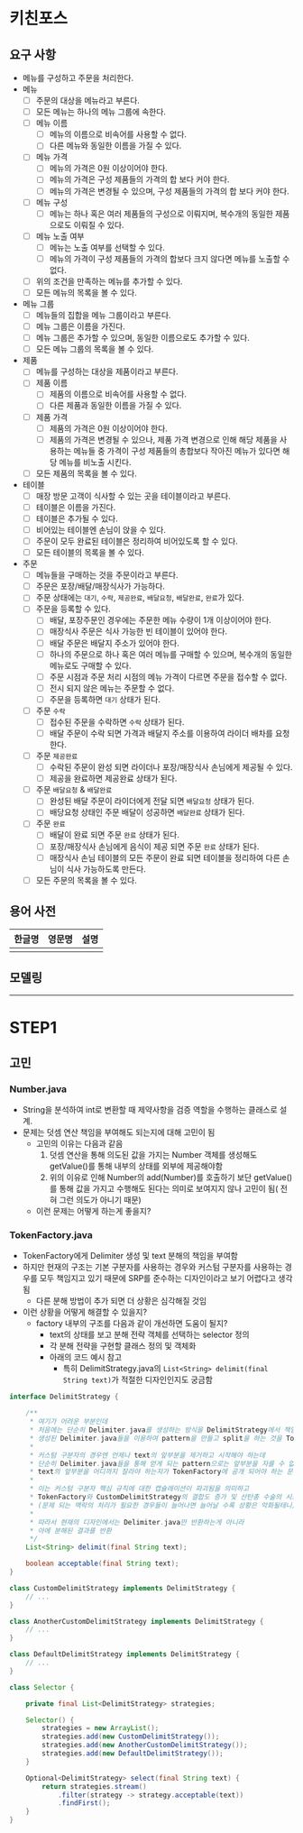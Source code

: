 # 키친포스

## 요구 사항

- 메뉴를 구성하고 주문을 처리한다.
- 메뉴
    - [ ] 주문의 대상을 메뉴라고 부른다.
    - [ ] 모든 메뉴는 하나의 메뉴 그룹에 속한다.
    - [ ] 메뉴 이름
        - [ ] 메뉴의 이름으로 비속어를 사용할 수 없다.
        - [ ] 다른 메뉴와 동일한 이름을 가질 수 있다.
    - [ ] 메뉴 가격
        - [ ] 메뉴의 가격은 0원 이상이어야 한다.
        - [ ] 메뉴의 가격은 구성 제품들의 가격의 합 보다 커야 한다.
        - [ ] 메뉴의 가격은 변경될 수 있으며, 구성 제품들의 가격의 합 보다 커야 한다.
    - [ ] 메뉴 구성
        - [ ] 메뉴는 하나 혹은 여러 제품들의 구성으로 이뤄지며, 복수개의 동일한 제품으로도 이뤄질 수 있다.
    - [ ] 메뉴 노출 여부
        - [ ] 메뉴는 노출 여부를 선택할 수 있다.
        - [ ] 메뉴의 가격이 구성 제품들의 가격의 합보다 크지 않다면 메뉴를 노출할 수 없다.
    - [ ] 위의 조건을 만족하는 메뉴를 추가할 수 있다.
    - [ ] 모든 메뉴의 목록을 볼 수 있다.
- 메뉴 그룹
    - [ ] 메뉴들의 집합을 메뉴 그룹이라고 부른다.
    - [ ] 메뉴 그룹은 이름을 가진다.
    - [ ] 메뉴 그룹은 추가할 수 있으며, 동일한 이름으로도 추가할 수 있다.
    - [ ] 모든 메뉴 그룹의 목록을 볼 수 있다.
- 제품
    - [ ] 메뉴를 구성하는 대상을 제품이라고 부른다.
    - [ ] 제품 이름
        - [ ] 제품의 이름으로 비속어를 사용할 수 없다.
        - [ ] 다른 제품과 동일한 이름을 가질 수 있다.
    - [ ] 제품 가격
        - [ ] 제품의 가격은 0원 이상이어야 한다.
        - [ ] 제품의 가격은 변경될 수 있으나, 제품 가격 변경으로 인해 해당 제품을 사용하는 메뉴들 중 가격이 구성 제품들의 총합보다 작아진 메뉴가 있다면 해당 메뉴를
          비노출 시킨다.
    - [ ] 모든 제품의 목록을 볼 수 있다.
- 테이블
    - [ ] 매장 방문 고객이 식사할 수 있는 곳을 테이블이라고 부른다.
    - [ ] 테이블은 이름을 가진다.
    - [ ] 테이블은 추가될 수 있다.
    - [ ] 비어있는 테이블엔 손님이 앉을 수 있다.
    - [ ] 주문이 모두 완료된 테이블은 정리하여 비어있도록 할 수 있다.
    - [ ] 모든 테이블의 목록을 볼 수 있다.
- 주문
    - [ ] 메뉴들을 구매하는 것을 주문이라고 부른다.
    - [ ] 주문은 포장/배달/매장식사가 가능하다.
    - [ ] 주문 상태에는 `대기`, `수락`, `제공완료`, `배달요청`, `배달완료`, `완료`가 있다.
    - [ ] 주문을 등록할 수 있다.
        - [ ] 배달, 포장주문인 경우에는 주문한 메뉴 수량이 1개 이상이어야 한다.
        - [ ] 매장식사 주문은 식사 가능한 빈 테이블이 있어야 한다.
        - [ ] 배달 주문은 배달지 주소가 있어야 한다.
        - [ ] 하나의 주문으로 하나 혹은 여러 메뉴를 구매할 수 있으며, 복수개의 동일한 메뉴로도 구매할 수 있다.
        - [ ] 주문 시점과 주문 처리 시점의 메뉴 가격이 다르면 주문을 접수할 수 없다.
        - [ ] 전시 되지 않은 메뉴는 주문할 수 없다.
        - [ ] 주문을 등록하면 `대기` 상태가 된다.
    - [ ] 주문 `수락`
        - [ ] 접수된 주문을 수락하면 `수락` 상태가 된다.
        - [ ] 배달 주문이 수락 되면 가격과 배달지 주소를 이용하여 라이더 배차를 요청한다.
    - [ ] 주문 `제공완료`
        - [ ] 수락된 주문이 완성 되면 라이더나 포장/매장식사 손님에게 제공될 수 있다.
        - [ ] 제공을 완료하면 제공완료 상태가 된다.
    - [ ] 주문 `배달요청` & `배달완료`
        - [ ] 완성된 배달 주문이 라이더에게 전달 되면 `배달요청` 상태가 된다.
        - [ ] 배당요청 상태인 주문 배달이 성공하면 `배달완료` 상태가 된다.
    - [ ] 주문 `완료`
        - [ ] 배달이 완료 되면 주문 `완료` 상태가 된다.
        - [ ] 포장/매장식사 손님에게 음식이 제공 되면 주문 `완료` 상태가 된다.
        - [ ] 매장식사 손님 테이블의 모든 주문이 완료 되면 테이블을 정리하여 다른 손님이 식사 가능하도록 만든다.
    - [ ] 모든 주문의 목록을 볼 수 있다.

## 용어 사전

| 한글명 | 영문명 | 설명 |
| --- | --- | --- |
|  |  |  |

## 모델링

-------------

# STEP1

## 고민

### Number.java

- String을 분석하여 int로 변환할 때 제약사항을 검증 역할을 수행하는 클래스로 설계.
- 문제는 덧셈 연산 책임을 부여해도 되는지에 대해 고민이 됨
    - 고민의 이유는 다음과 같음
        1. 덧셈 연산을 통해 의도된 값을 가지는 Number 객체를 생성해도 getValue()를 통해 내부의 상태를 외부에 제공해야함
        2. 위의 이유로 인해 Number의 add(Number)를 호출하기 보단 getValue()를 통해 값을 가지고 수행해도 된다는 의미로 보여지지 않나 고민이 됨(
           전혀 그런 의도가 아니기 때문)
    - 이런 문제는 어떻게 하는게 좋을지?

### TokenFactory.java

- TokenFactory에게 Delimiter 생성 및 text 분해의 책임을 부여함
- 하지만 현재의 구조는 기본 구분자를 사용하는 경우와 커스텀 구분자를 사용하는 경우를 모두 책임지고 있기 때문에 SRP를 준수하는 디자인이라고 보기 어렵다고 생각됨
    - 다른 분해 방법이 추가 되면 더 상황은 심각해질 것임
- 이런 상황을 어떻게 해결할 수 있을지?
    - factory 내부의 구조를 다음과 같이 개선하면 도움이 될지?
        - text의 상태를 보고 분해 전략 객체를 선택하는 selector 정의
        - 각 분해 전략을 구현할 클래스 정의 및 객체화
        - 아래의 코드 예시 참고
            - 특히 DelimitStrategy.java의 `List<String> delimit(final String text)`가 적절한 디자인인지도 궁금함

```java
interface DelimitStrategy {

    /**
     * 여기가 어려운 부분인데
     * 처음에는 단순히 Delimiter.java를 생성하는 방식을 DelimitStrategy에서 책임지게 하고
     * 생성된 Delimiter.java들을 이용하여 pattern을 만들고 split을 하는 것을 TokenFactory에서 하려 했으나 커스텀 구분자에서는 문제가 있음.
     *
     * 커스텀 구분자의 경우엔 언제나 text의 앞부분을 제거하고 시작해야 하는데
     * 단순히 Delimiter.java들을 통해 얻게 되는 pattern으로는 앞부분을 자를 수 없고
     * text의 앞부분을 어디까지 잘라야 하는지가 TokenFactory에 공개 되어야 하는 문제가 발생
     *
     * 이는 커스텀 구분자 핵심 규칙에 대한 캡슐레이션이 파괴됨을 의미하고
     * TokenFactory와 CustomDelimitStrategy의 결합도 증가 및 산탄총 수술의 시초가 된다고 생각함
     * (문제 되는 맥락의 처리가 필요한 경우들이 늘어나면 늘어날 수록 상황은 악화될테니)
     *
     * 따라서 현재의 디자인에서는 Delimiter.java만 반환하는게 아니라
     * 아에 분해된 결과를 반환
     */
    List<String> delimit(final String text);

    boolean acceptable(final String text);
}

class CustomDelimitStrategy implements DelimitStrategy {
    // ...
}

class AnotherCustomDelimitStrategy implements DelimitStrategy {
    // ...
}

class DefaultDelimitStrategy implements DelimitStrategy {
    // ...
}

class Selector {

    private final List<DelimitStrategy> strategies;

    Selector() {
        strategies = new ArrayList();
        strategies.add(new CustomDelimitStrategy());
        strategies.add(new AnotherCustomDelimitStrategy());
        strategies.add(new DefaultDelimitStrategy());
    }

    Optional<DelimitStrategy> select(final String text) {
        return strategies.stream()
            .filter(strategy -> strategy.acceptable(text))
            .findFirst();
    }
}
```
